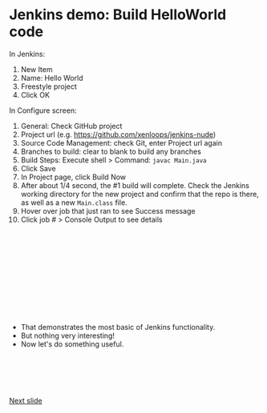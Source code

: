# Jenkins demo: Build HelloWorld code

In Jenkins:
1. New Item
2. Name: Hello World
3. Freestyle project
4. Click OK

In Configure screen:
1. General: Check GitHub project
2. Project url (e.g. https://github.com/xenloops/jenkins-nude)
3. Source Code Management: check Git, enter Project url again
4. Branches to build: clear to blank to build any branches
5. Build Steps: Execute shell > Command: ```javac Main.java```
6. Click Save
7. In Project page, click Build Now
8. After about 1/4 second, the #1 build will complete. Check the Jenkins working directory for the new project and confirm that the repo is there, as well as a new ```Main.class``` file.
9. Hover over job that just ran to see Success message
10. Click job # > Console Output to see details

<br /><br /><br /><br /><br /><br /><br /><br /><br /><br />

* That demonstrates the most basic of Jenkins functionality. 
* But nothing very interesting!
* Now let's do something useful.

<br /><br /><br /><br />

[Next slide](sca.md)
